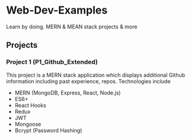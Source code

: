 # Web-Dev-Examples
Learn by doing. MERN &amp; MEAN stack projects &amp; more

## Projects

### Project 1 (P1_Github_Extended)
This project is a MERN stack application which displays additional Github information including
past experience, repos. Technologies include
- MERN (MongoDB, Express, React, Node.js)
- ES6+
- React Hooks
- Redux
- JWT
- Mongoose
- Bcrypt (Password Hashing)
